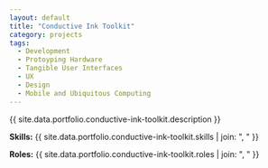 ```yaml
---
layout: default
title: "Conductive Ink Toolkit"
category: projects
tags:
  - Development
  - Protoyping Hardware
  - Tangible User Interfaces
  - UX
  - Design
  - Mobile and Ubiquitous Computing
---
```


{{ site.data.portfolio.conductive-ink-toolkit.description }}

**Skills:** {{ site.data.portfolio.conductive-ink-toolkit.skills | join: ", " }}

**Roles:** {{ site.data.portfolio.conductive-ink-toolkit.roles | join: ", " }}
